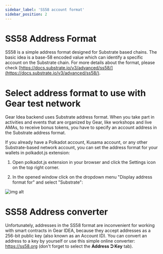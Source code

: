 ```yaml
---
sidebar_label: 'SS58 account format'
sidebar_position: 2
---
```


# SS58 Address Format

SS58 is a simple address format designed for Substrate based chains. The basic idea is a base-58 encoded value which can identify a specific account on the Substrate chain. For more details about the format, please check [https://docs.substrate.io/v3/advanced/ss58/](https://docs.substrate.io/v3/advanced/ss58/).

# Select address format to use with Gear test network

Gear Idea backend uses Substrate address format. When you take part in activities and events that are organized by Gear, like workshops and live AMAs, to receive bonus tokens, you have to specify an account address in the Substrate address format.

If you already have a Polkadot account, Kusama account, or any other Substrate-based network account, you can set the address format for your wallets in polkadot.js extension:

1. Open polkadot.js extension in your browser and click the Settings icon on the top right corner.

2. In the opened window click on the dropdown menu "Display address format for" and select "Substrate":

![img alt](./img/address-format.png)

# SS58 Address converter
Unfortunately, addresses in the SS58 format are inconvenient for working with smart contracts in Gear IDEA, because they accept addresses as a 256-bit public key (also known as an Account ID). You can convert an address to a key by yourself or use this simple online converter: https://ss58.org (don't forget to select the **Address ⮊ Key** tab).

